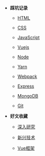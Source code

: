 - **踩坑记录**

  - [HTML](docs/html.md)

  - [CSS](docs/css.md)

  - [JavaScript](docs/javascript.md)

  - [Vuejs](docs/vue.md)

  - [Node](docs/node.md)

  - [Yarn](docs/yarn.md)

  - [Webpack](docs/webpack.md)

  - [Express](docs/express.md)

  - [MongoDB](docs/mongodb.md)

  - [Git](docs/git.md)

- **好文收藏**

  - [深入研究](articles/study.md)

  - [新兴技术](articles/tech.md)

  - [Vue框架](articles/vue.md)
